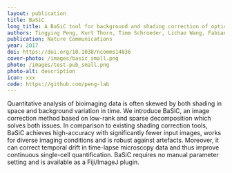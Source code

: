```yaml
---
layout: publication
title: BaSiC
long_title: A BaSiC tool for background and shading correction of optical microscopy images
authors: Tingying Peng, Kurt Thorn, Timm Schroeder, Lichao Wang, Fabian J. Theis, Carsten Marr & Nassir Navab
publication: Nature Communications
year: 2017
doi: https://doi.org/10.1038/ncomms14836
cover-photo: /images/basic_small.png
photo: /images/test-pub_small.png
photo-alt: description
icon: xxx
code: https://github.com/peng-lab
---
```


Quantitative analysis of bioimaging data is often skewed by both shading in space and background variation in time. We introduce BaSiC, an image correction method based on low-rank and sparse decomposition which solves both issues. In comparison to existing shading correction tools, BaSiC achieves high-accuracy with significantly fewer input images, works for diverse imaging conditions and is robust against artefacts. Moreover, it can correct temporal drift in time-lapse microscopy data and thus improve continuous single-cell quantification. BaSiC requires no manual parameter setting and is available as a Fiji/ImageJ plugin.